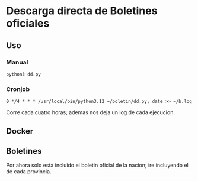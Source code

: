 # Descarga directa de Boletines oficiales

## Uso

### Manual

`python3 dd.py`

### Cronjob

`0 */4 * * * /usr/local/bin/python3.12 ~/boletin/dd.py; date >> ~/b.log`

Corre cada cuatro horas; ademas nos deja un log de cada ejecucion.


## Docker

## Boletines

Por ahora solo esta incluido el boletin oficial de la nacion; ire incluyendo el de cada provincia.
